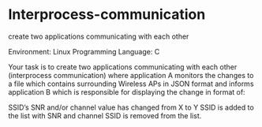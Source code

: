 # Interprocess-communication
create two applications communicating with each other

Environment: Linux
Programming Language:  C

Your task is to create two applications communicating with each other (interprocess communication) where application A monitors the changes to a file which contains surrounding Wireless APs in JSON format and informs application B which is responsible for displaying the change in format of:

SSID’s SNR and/or channel value has changed from X to Y
SSID is added to the list with SNR <SNR> and channel <CHANNEL>
SSID is removed from the list.
